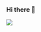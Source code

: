 ### Hi there 👋
<img src= "[https://media.giphy.com/media/v1.Y2lkPTc5MGI3NjExdWxpczU4MmVvNWZha3Nwenhxa283ZDZjYW55YWZ0dzgxeWx0MjQzciZlcD12MV9pbnRlcm5hbF9naWZfYnlfaWQmY3Q9Zw/DkeK818HTXgn6gy6fx/giphy.gif](https://media.giphy.com/media/v1.Y2lkPTc5MGI3NjExOTFrNXAzY25sYjN3ZnFqY2xibXk4eTJ2NXA4ZTkwdWdzcmRycWhicSZlcD12MV9pbnRlcm5hbF9naWZfYnlfaWQmY3Q9Zw/L7ypJ6KzlAbrPGwNh9/giphy.gif)">
